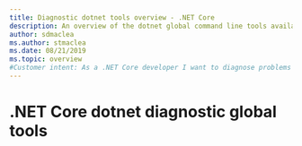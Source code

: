 ```yaml
---
title: Diagnostic dotnet tools overview - .NET Core
description: An overview of the dotnet global command line tools available to diagnose .NET Core applications.
author: sdmaclea
ms.author: stmaclea
ms.date: 08/21/2019
ms.topic: overview
#Customer intent: As a .NET Core developer I want to diagnose problems so that I can be productive.
---
```

# .NET Core dotnet diagnostic global tools
